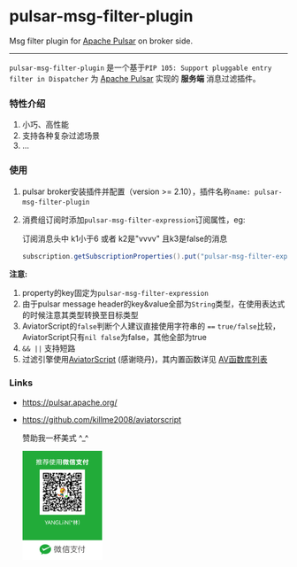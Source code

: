 # pulsar-msg-filter-plugin
Msg filter plugin for [Apache Pulsar](https://github.com/apache/pulsar) on broker side.


----------------------------------------

`pulsar-msg-filter-plugin` 是一个基于`PIP 105: Support pluggable entry filter in Dispatcher` 为 [Apache Pulsar](https://github.com/apache/pulsar) 实现的 **服务端** 消息过滤插件。

### 特性介绍

1. 小巧、高性能
2. 支持各种复杂过滤场景
3. ...

### 使用

1. pulsar broker安装插件并配置（version >= 2.10），插件名称`name: pulsar-msg-filter-plugin`

2. 消费组订阅时添加`pulsar-msg-filter-expression`订阅属性，eg: 

   订阅消息头中 k1小于6 或者 k2是"vvvv" 且k3是false的消息

   ```java
   subscription.getSubscriptionProperties().put("pulsar-msg-filter-expression", "double(k1)<6 || (k2=='vvvv' && k3=='false')")
   ```

**注意:**

1. property的key固定为`pulsar-msg-filter-expression`
2. 由于pulsar message header的key&value全部为`String`类型，在使用表达式的时候注意其类型转换至目标类型
3. AviatorScript的`false`判断个人建议直接使用字符串的 `==`  `true/false`比较，AviatorScript只有`nil false`为false，其他全部为true
4. `&& ||` 支持短路
5. 过滤引擎使用[AviatorScript](https://github.com/killme2008/aviatorscript) (感谢晓丹)，其内置函数详见 [AV函数库列表](https://www.yuque.com/boyan-avfmj/aviatorscript/ashevw)

### Links

- https://pulsar.apache.org/

- https://github.com/killme2008/aviatorscript

  赞助我一杯美式 ^_^

  <img src="./weixin.png" width="30%" />

